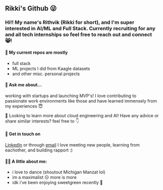 ## Rikki's Github 😜   

<!--
**rithvin05/rithvin05** is a ✨ _special_ ✨ repository because its `README.md` (this file) appears on your GitHub profile.

Here are some ideas to get you started:


- 🔭 I’m currently working on ...
- 🌱 I’m currently learning ...
- 👯 I’m looking to collaborate on ...
- 🤔 I’m looking for help with ...
- 💬 Ask me about ...
- 📫 How to reach me: ...
- 😄 Pronouns: ...
- ⚡ Fun fact: ...
-->
### Hi!! My name's Rithvik (Rikki for short), and I'm super interested in AI/ML and Full Stack. Currently recruiting for any and all tech internships so feel free to reach out and connect 😸!


#### 💼 My current repos are mostly
  - full stack
  - ML projects I did from Kaagle datasets
  - and other misc. personal projects


#### 💬 Ask me about...
  working with startups and launching MVP's! I love contributing to passionate work environments like those and have learned immensely from my experiences 😇


  🌱 Looking to learn more about cloud engineering and AI! Have any advice or share similar interests? feel free to 👇


 #### 🤝 Get in touch on
 [LinkedIn](https://www.linkedin.com/in/rithvikvinod/) or through [email](mailto:Rithvin@umich.edu) I love meeting new people, learning from eachother, and building rapport :)

 #### 😶‍🌫️ A little about me:
 - i love to dance (shoutout Michigan Manzat lol)
 - im a maximalist 😖 more is more
 - idk i've been enjoying sweetgreen recently 🤔
 

